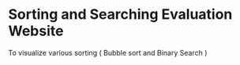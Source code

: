 # Sorting and Searching Evaluation Website
To visualize various sorting ( Bubble sort and Binary Search )

